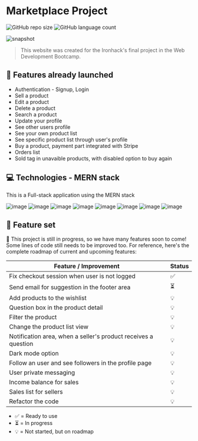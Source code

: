 # Marketplace Project

![GitHub repo size](https://img.shields.io/github/repo-size/melissaimai/p3-client?style=for-the-badge)
![GitHub language count](https://img.shields.io/github/languages/count/melissaimai/p3-client?style=for-the-badge)

<img src="https://res.cloudinary.com/drtyf5i7d/image/upload/v1671319048/snapshot_g32suf.png" alt="snapshot">

> This website was created for the Ironhack's final project in the Web Development Bootcamp.


## 🚀 Features already launched
* Authentication - Signup, Login
* Sell a product
* Edit a product
* Delete a product
* Search a product
* Update your profile
* See other users profile
* See your own product list
* See specific product list through user's profile
* Buy a product, payment part integrated with Stripe
* Orders list
* Sold tag in unavaible products, with disabled option to buy again

## 💻 Technologies - MERN stack

This is a Full-stack application using the MERN stack

![image](https://img.shields.io/badge/MongoDB-4EA94B?style=for-the-badge&logo=mongodb&logoColor=white)
![image](https://img.shields.io/badge/Express.js-404D59?style=for-the-badge)
![image](https://img.shields.io/badge/React-20232A?style=for-the-badge&logo=react&logoColor=61DAFB)
![image](https://img.shields.io/badge/Node.js-43853D?style=for-the-badge&logo=node.js&logoColor=white)
![image](https://img.shields.io/badge/JavaScript-F7DF1E?style=for-the-badge&logo=javascript&logoColor=black)
![image](https://img.shields.io/badge/HTML5-E34F26?style=for-the-badge&logo=html5&logoColor=white)
![image](https://img.shields.io/badge/CSS3-1572B6?style=for-the-badge&logo=css3&logoColor=white)
![image](https://img.shields.io/badge/Bootstrap-563D7C?style=for-the-badge&logo=bootstrap&logoColor=white)

## 📝 Feature set

🚧 This project is still in progress, so we have many features soon to come! Some lines of code still needs to be improved too. For reference, here's the complete roadmap of current and upcoming features:

| Feature / Improvement                                          | Status|
| ---------------------------------------------------------------| ---   |
| Fix checkout session when user is not logged                   |  ✅  |
| Send email for suggestion in the footer area                   |  ⏳  |
| Add products to the wishlist                                   |  💡  |
| Question box in the product detail                             |  💡  |
| Filter the product                                             |  💡  |
| Change the product list view                                   |  💡  |
| Notification area, when a seller's product receives a question |  💡  |
| Dark mode option                                               |  💡  |
| Follow an user and see followers in the profile page           |  💡  |
| User private messaging                                         |  💡  |
| Income balance for sales                                       |  💡  |
| Sales list for sellers                                         |  💡  |
| Refactor the code                                              |  💡  |

* ✅ = Ready to use
* ⏳ = In progress
* 💡 = Not started, but on roadmap